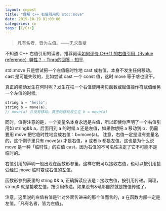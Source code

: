 ```yaml
---
layout: cnpost
title: "理解 C++ 右值引用和 std::move"
date: 2019-10-19 01:00:00
categories: cn
tags: [C/C++]
---
```


> 凡有名者，皆为左值。——无求备叟

不知道 C++ 右值引用的读者，推荐阅读[如何评价 C++11 的右值引用（Rvalue reference）特性？ - Tinro的回答 - 知乎](https://www.zhihu.com/question/22111546/answer/30801982).

std::move 只是尝试把一个左值临时性地 cast 成右值，本身不发生任何移动。cast 是可能失败的，比如尝试 cast 一个 const 值，这时 move 等于啥也没干。

真正的移动发生在何时呢？发生在把一个右值使用拷贝函数或赋值操作符赋值给另一个左值的时候。

```cpp
string a = "hello";
string b = move(a); 
// move(a) 并没有移动，真正的移动发生在 b = move(a) 
```

同时，值得注意的是，一个变量名本身永远是左值，所以即使你声明了一个右值引用如 string&& a，后面用到 a 的时候 a 还是左值，如果你想把 a 移动到 b，仍需要用 move 把它临时性地变成右值：b=move(a)。
注意，右值一定是没有变量名的，这个例子里只有 move(a) 才是右值，a 或者 b 都是左值。这也是为什么说 move 是一种「临时性」的右值 cast，因为右值的不可名性决定了它不可能不是临时的。

右值引用的声明一般出现在函数形参里，这样它既可以接收右值，也可以按引用接受经过 move 临时变成右值的左值。

函数形参列表里的 string && a, 正确解读应该是：接收右值，按引用传递。同理，string& 就是接收左值，按引用传递。如果没有&号那自然就是按值传递了。

注意，这里说的左值右值是针对外面传进来的那个值而言的，a 在函数内部一定是左值。「凡有名者，皆为左值」。
